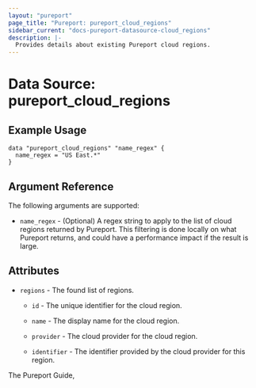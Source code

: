 ```yaml
---
layout: "pureport"
page_title: "Pureport: pureport_cloud_regions"
sidebar_current: "docs-pureport-datasource-cloud_regions"
description: |-
  Provides details about existing Pureport cloud regions.
---
```


# Data Source: pureport\_cloud\_regions

## Example Usage

```hcl
data "pureport_cloud_regions" "name_regex" {
  name_regex = "US East.*"
}
```

## Argument Reference

The following arguments are supported:

* `name_regex` - (Optional) A regex string to apply to the list of cloud regions returned by Pureport. This
  filtering is done locally on what Pureport returns, and could have a performance impact if the
  result is large.

## Attributes

* `regions` - The found list of regions.

    * `id` - The unique identifier for the cloud region.

    * `name` - The display name for the cloud region.

    * `provider` - The cloud provider for the cloud region.

    * `identifier` - The identifier provided by the cloud provider for this region.

The Pureport Guide, []()
